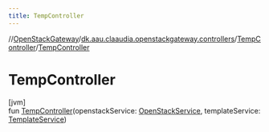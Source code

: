 ```yaml
---
title: TempController
---
```

//[OpenStackGateway](../../../index.html)/[dk.aau.claaudia.openstackgateway.controllers](../index.html)/[TempController](index.html)/[TempController](-temp-controller.html)



# TempController



[jvm]\
fun [TempController](-temp-controller.html)(openstackService: [OpenStackService](../../dk.aau.claaudia.openstackgateway.services/-open-stack-service/index.html), templateService: [TemplateService](../../dk.aau.claaudia.openstackgateway.services/-template-service/index.html))




